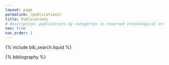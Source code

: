```yaml
---
layout: page
permalink: /publications/
title: Publications
# description: publications by categories in reversed chronological order. # generated by jekyll-scholar.
nav: true
nav_order: 1
---
```


<!-- _pages/publications.md -->

<!-- Bibsearch Feature -->

{% include bib_search.liquid %}

<div class="publications">

{% bibliography %}

</div>
